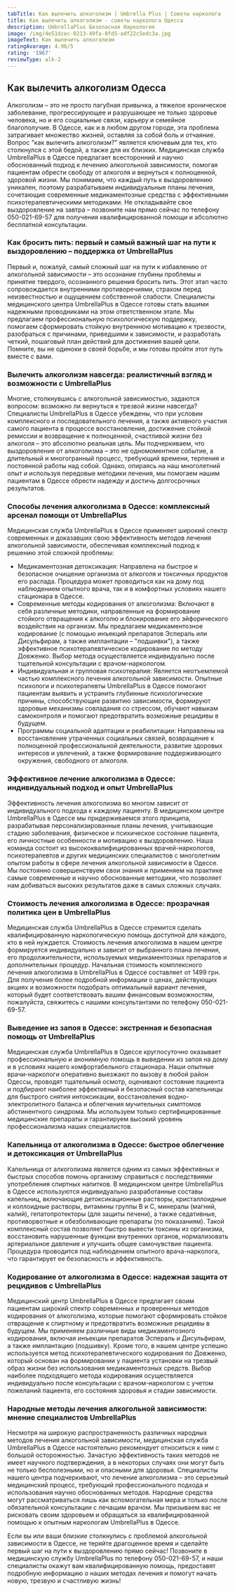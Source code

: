 ```yaml
---
tabTitle: Как вылечить алкоголизм | Umbrella Plus | Советы нарколога
title: Как вылечить алкоголизм - советы нарколога Одесса
description: UmbrellaPlus Безопасная Наркология
image: /img/4e51dcec-0213-49fa-8fd5-adf22c5edc3a.jpg
imageText: Как вылечить алкоголизм
ratingAvarage: 4.96/5
rating: '1967'
reviewType: alk-2
---
```


## Как вылечить алкоголизм Одесса

Алкоголизм – это не просто пагубная привычка, а тяжелое хроническое заболевание, прогрессирующее и разрушающее не только здоровье человека, но и его социальные связи, карьеру и семейное благополучие. В Одессе, как и в любом другом городе, эта проблема затрагивает множество жизней, оставляя за собой боль и отчаяние. Вопрос "как вылечить алкоголизм?" является ключевым для тех, кто столкнулся с этой бедой, а также для их близких. Медицинская служба UmbrellaPlus в Одессе предлагает всесторонний и научно обоснованный подход к лечению алкогольной зависимости, помогая пациентам обрести свободу от алкоголя и вернуться к полноценной, здоровой жизни. Мы понимаем, что каждый путь к выздоровлению уникален, поэтому разрабатываем индивидуальные планы лечения, сочетающие современные медикаментозные средства с эффективными психотерапевтическими методиками. Не откладывайте свое выздоровление на завтра – позвоните нам прямо сейчас по телефону 050-021-69-57 для получения квалифицированной помощи и абсолютно бесплатной консультации.

### Как бросить пить: первый и самый важный шаг на пути к выздоровлению – поддержка от UmbrellaPlus

Первый и, пожалуй, самый сложный шаг на пути к избавлению от алкогольной зависимости – это осознание глубины проблемы и принятие твердого, осознанного решения бросить пить. Этот этап часто сопровождается внутренними противоречиями, страхом перед неизвестностью и ощущением собственной слабости. Специалисты медицинского центра UmbrellaPlus в Одессе готовы стать вашими надежными проводниками на этом ответственном этапе. Мы предлагаем профессиональную психологическую поддержку, помогаем сформировать стойкую внутреннюю мотивацию к трезвости, разобраться с причинами, приведшими к зависимости, и разработать четкий, пошаговый план действий для достижения вашей цели. Помните, вы не одиноки в своей борьбе, и мы готовы пройти этот путь вместе с вами.

### Вылечить алкоголизм навсегда: реалистичный взгляд и возможности с UmbrellaPlus

Многие, столкнувшись с алкогольной зависимостью, задаются вопросом: возможно ли вернуться к трезвой жизни навсегда? Специалисты UmbrellaPlus в Одессе убеждены, что при условии комплексного и последовательного лечения, а также активного участия самого пациента в процессе восстановления, достижение стойкой ремиссии и возвращение к полноценной, счастливой жизни без алкоголя – это абсолютно реальная цель. Мы подчеркиваем, что выздоровление от алкоголизма – это не одномоментное событие, а длительный и многогранный процесс, требующий времени, терпения и постоянной работы над собой. Однако, опираясь на наш многолетний опыт и используя передовые методики лечения, мы помогаем нашим пациентам в Одессе обрести надежду и достичь долгосрочных результатов.

### Способы лечения алкоголизма в Одессе: комплексный арсенал помощи от UmbrellaPlus

Медицинская служба UmbrellaPlus в Одессе применяет широкий спектр современных и доказавших свою эффективность методов лечения алкогольной зависимости, обеспечивая комплексный подход к решению этой сложной проблемы:

* Медикаментозная детоксикация: Направлена на быстрое и безопасное очищение организма от алкоголя и токсичных продуктов его распада. Процедура может проводиться как на дому под наблюдением опытного врача, так и в комфортных условиях нашего стационара в Одессе.
* Современные методы кодирования от алкоголизма: Включают в себя различные методики, направленные на формирование стойкого отвращения к алкоголю и блокирование его эйфорического воздействия на организм. Мы предлагаем медикаментозное кодирование (с помощью инъекций препаратов Эспераль или Дисульфирам, а также имплантации – "подшивки"), а также эффективное психотерапевтическое кодирование по методу Довженко. Выбор метода осуществляется индивидуально после тщательной консультации с врачом-наркологом.
* Индивидуальная и групповая психотерапия: Является неотъемлемой частью комплексного лечения алкогольной зависимости. Опытные психологи и психотерапевты UmbrellaPlus в Одессе помогают пациентам выявить и устранить глубинные психологические причины, способствующие развитию зависимости, формируют здоровые механизмы совладания со стрессом, обучают навыкам самоконтроля и помогают предотвратить возможные рецидивы в будущем.
* Программы социальной адаптации и реабилитации: Направлены на восстановление утраченных социальных связей, возвращение к полноценной профессиональной деятельности, развитие здоровых интересов и увлечений, а также формирование поддерживающего окружения, свободного от алкоголя.

### Эффективное лечение алкоголизма в Одессе: индивидуальный подход и опыт UmbrellaPlus

Эффективность лечения алкоголизма во многом зависит от индивидуального подхода к каждому пациенту. В медицинском центре UmbrellaPlus в Одессе мы придерживаемся этого принципа, разрабатывая персонализированные планы лечения, учитывающие стадию заболевания, физическое и психическое состояние пациента, его личностные особенности и мотивацию к выздоровлению. Наша команда состоит из высококвалифицированных врачей-наркологов, психотерапевтов и других медицинских специалистов с многолетним опытом работы в сфере лечения алкогольной зависимости в Одессе. Мы постоянно совершенствуем свои знания и применяем на практике самые современные и научно обоснованные методики, что позволяет нам добиваться высоких результатов даже в самых сложных случаях.

### Стоимость лечения алкоголизма в Одессе: прозрачная политика цен в UmbrellaPlus

Медицинская служба UmbrellaPlus в Одессе стремится сделать квалифицированную наркологическую помощь доступной для каждого, кто в ней нуждается. Стоимость лечения алкоголизма в нашем центре формируется индивидуально и зависит от выбранного плана лечения, его продолжительности, используемых медикаментозных препаратов и дополнительных процедур. Начальная стоимость комплексного лечения алкоголизма в UmbrellaPlus в Одессе составляет от 1499 грн. Для получения более подробной информации о ценах, действующих акциях и возможности подобрать оптимальный вариант лечения, который будет соответствовать вашим финансовым возможностям, пожалуйста, свяжитесь с нашими консультантами по телефону 050-021-69-57.

### Выведение из запоя в Одессе: экстренная и безопасная помощь от UmbrellaPlus

Медицинская служба UmbrellaPlus в Одессе круглосуточно оказывает профессиональную и анонимную помощь в выведении из запоя на дому и в условиях нашего комфортабельного стационара. Наши опытные врачи-наркологи оперативно выезжают по вызову в любой район Одессы, проводят тщательный осмотр, оценивают состояние пациента и подбирают наиболее эффективный и безопасный состав капельницы для быстрого снятия интоксикации, восстановления водно-электролитного баланса и облегчения мучительных симптомов абстинентного синдрома. Мы используем только сертифицированные медицинские препараты и гарантируем высокий уровень профессионализма наших специалистов.

### Капельница от алкоголизма в Одессе: быстрое облегчение и детоксикация от UmbrellaPlus

Капельница от алкоголизма является одним из самых эффективных и быстрых способов помочь организму справиться с последствиями употребления спиртных напитков. В медицинском центре UmbrellaPlus в Одессе используются индивидуально разработанные составы капельниц, включающие детоксикационные растворы, кристаллоидные и коллоидные растворы, витамины группы В и С, минералы (магний, калий), гепатопротекторы (для защиты печени), а также седативные, противорвотные и обезболивающие препараты (по показаниям). Такой комплексный состав позволяет быстро вывести токсины из организма, восстановить нарушенные функции внутренних органов, нормализовать артериальное давление и улучшить общее самочувствие пациента. Процедура проводится под наблюдением опытного врача-нарколога, что гарантирует ее безопасность и эффективность.

### Кодирование от алкоголизма в Одессе: надежная защита от рецидивов с UmbrellaPlus

Медицинский центр UmbrellaPlus в Одессе предлагает своим пациентам широкий спектр современных и проверенных методов кодирования от алкоголизма, которые помогают сформировать стойкое отвращение к спиртному и предотвратить возможные рецидивы в будущем. Мы применяем различные виды медикаментозного кодирования, включая инъекции препаратов Эспераль и Дисульфирам, а также имплантацию (подшивку). Кроме того, в нашем центре успешно используется метод психотерапевтического кодирования по Довженко, который основан на формировании у пациента установки на трезвый образ жизни без использования медикаментозных средств. Выбор наиболее подходящего метода кодирования осуществляется индивидуально после консультации с врачом-наркологом с учетом пожеланий пациента, его состояния здоровья и стадии зависимости.

### Народные методы лечения алкогольной зависимости: мнение специалистов UmbrellaPlus

Несмотря на широкую распространенность различных народных методов лечения алкогольной зависимости, медицинская служба UmbrellaPlus в Одессе настоятельно рекомендует относиться к ним с большой осторожностью. Зачастую эффективность таких методов не имеет научного подтверждения, а в некоторых случаях они могут быть не только бесполезными, но и опасными для здоровья. Специалисты нашего центра подчеркивают, что лечение алкоголизма – это серьезный медицинский процесс, требующий профессионального подхода и использования научно обоснованных методов. Народные средства могут рассматриваться лишь как вспомогательная мера и только после обязательной консультации с лечащим врачом. Мы призываем вас не рисковать своим здоровьем и обращаться за квалифицированной помощью к опытным наркологам UmbrellaPlus в Одессе.

Если вы или ваши близкие столкнулись с проблемой алкогольной зависимости в Одессе, не теряйте драгоценное время и сделайте первый шаг на пути к выздоровлению прямо сейчас! Позвоните в медицинскую службу UmbrellaPlus по телефону 050-021-69-57, и наши специалисты окажут вам квалифицированную помощь, предоставят подробную информацию о наших методах лечения и помогут начать новую, трезвую и счастливую жизнь!
